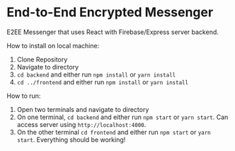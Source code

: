 # End-to-End Encrypted Messenger

E2EE Messenger that uses React with Firebase/Express server backend. 

How to install on local machine:

1. Clone Repository
2. Navigate to directory
3. `cd backend` and either run `npm install` or `yarn install`
4. `cd ../frontend` and either run `npm install` or `yarn install`

How to run:

1. Open two terminals and navigate to directory
2. On one terminal, `cd backend` and either run `npm start` or `yarn start`. Can access server using `http://localhost:4000`.
3. On the other terminal `cd frontend` and either run `npm start` or `yarn start`. Everything should be working!
